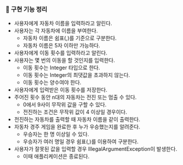 ### 🚀 구현 기능 정리

- 사용자에게 자동차 이름을 입력하라고 알린다.
- 사용자는 각 자동차에 이름을 부여한다.
    - 자동차 이름은 쉼표(,)를 기준으로 구분한다.
    - 자동차 이름은 5자 이하만 가능하다.
- 사용자에게 이동 횟수를 입력하라고 알린다.
- 사용자는 몇 번의 이동을 할 것인지를 입력한다.
  - 이동 횟수는 Integer 타입으로 한다.
  - 이동 횟수는 Integer의 최댓값을 초과하지 않는다.
  - 이동 횟수는 양수여야 한다.
- 사용자에게 입력받은 이동 횟수를 저장한다.
- 주어진 횟수 동안 n대의 자동차는 전진 또는 멈출 수 있다.
    - 0에서 9사이 무작위 값을 구할 수 있다.
    - 전진하는 조건은 무작위 값이 4 이상일 경우이다.
- 전진하는 자동차를 출력할 때 자동차 이름을 같이 출력한다.
- 자동차 경주 게임을 완료한 후 누가 우승했는지를 알려준다.
    - 우승자는 한 명 이상일 수 있다.
    - 우승자가 여러 명일 경우 쉼표(,)를 이용하여 구분한다.
- 사용자가 잘못된 값을 입력할 경우 IllegalArgumentException이 발생한다. 
  - 이때 애플리케이션은 종료된다.
